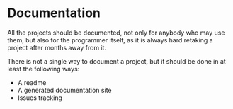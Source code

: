 # Documentation

All the projects should be documented, not only for anybody who may use them, but also for the programmer itself, as it is always hard retaking a project after months away from it.

There is not a single way to document a project, but it should be done in at least the following ways:
* A readme
* A generated documentation site
* Issues tracking

